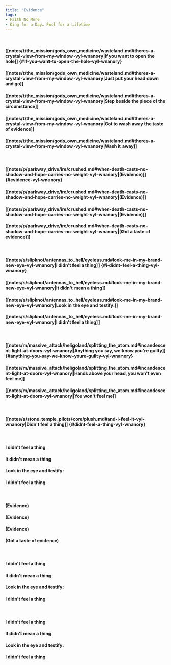 ```yaml
---
title: "Evidence"
tags:
- Faith No More
- King for a Day… Fool for a Lifetime
---
```

&nbsp;
#### [[notes/t/the_mission/gods_own_medicine/wasteland.md#theres-a-crystal-view-from-my-window-vyl-wnanory|If you want to open the hole]] {#if-you-want-to-open-the-hole-vyl-wnanory}
#### [[notes/t/the_mission/gods_own_medicine/wasteland.md#theres-a-crystal-view-from-my-window-vyl-wnanory|Just put your head down and go]]
#### [[notes/t/the_mission/gods_own_medicine/wasteland.md#theres-a-crystal-view-from-my-window-vyl-wnanory|Step beside the piece of the circumstance]]
#### [[notes/t/the_mission/gods_own_medicine/wasteland.md#theres-a-crystal-view-from-my-window-vyl-wnanory|Got to wash away the taste of evidence]]
#### [[notes/t/the_mission/gods_own_medicine/wasteland.md#theres-a-crystal-view-from-my-window-vyl-wnanory|Wash it away]]
&nbsp;
#### [[notes/p/parkway_drive/ire/crushed.md#when-death-casts-no-shadow-and-hope-carries-no-weight-vyl-wnanory|(Evidence)]] {#evidence-vyl-wnanory}
#### [[notes/p/parkway_drive/ire/crushed.md#when-death-casts-no-shadow-and-hope-carries-no-weight-vyl-wnanory|(Evidence)]]
#### [[notes/p/parkway_drive/ire/crushed.md#when-death-casts-no-shadow-and-hope-carries-no-weight-vyl-wnanory|(Evidence)]]
#### [[notes/p/parkway_drive/ire/crushed.md#when-death-casts-no-shadow-and-hope-carries-no-weight-vyl-wnanory|(Got a taste of evidence)]]
&nbsp;
#### [[notes/s/slipknot/antennas_to_hell/eyeless.md#look-me-in-my-brand-new-eye-vyl-wnanory|I didn't feel a thing]] {#i-didnt-feel-a-thing-vyl-wnanory}
#### [[notes/s/slipknot/antennas_to_hell/eyeless.md#look-me-in-my-brand-new-eye-vyl-wnanory|It didn't mean a thing]]
#### [[notes/s/slipknot/antennas_to_hell/eyeless.md#look-me-in-my-brand-new-eye-vyl-wnanory|Look in the eye and testify:]]
#### [[notes/s/slipknot/antennas_to_hell/eyeless.md#look-me-in-my-brand-new-eye-vyl-wnanory|I didn't feel a thing]]
&nbsp;
#### [[notes/m/massive_attack/heligoland/splitting_the_atom.md#incandescent-light-at-doors-vyl-wnanory|Anything you say, we know you're guilty]] {#anything-you-say-we-know-youre-guilty-vyl-wnanory}
#### [[notes/m/massive_attack/heligoland/splitting_the_atom.md#incandescent-light-at-doors-vyl-wnanory|Hands above your head, you won't even feel me]]
#### [[notes/m/massive_attack/heligoland/splitting_the_atom.md#incandescent-light-at-doors-vyl-wnanory|You won't feel me]]
&nbsp;
#### [[notes/s/stone_temple_pilots/core/plush.md#and-i-feel-it-vyl-wnanory|Didn't feel a thing]] {#didnt-feel-a-thing-vyl-wnanory}
&nbsp;
#### I didn't feel a thing
#### It didn't mean a thing
#### Look in the eye and testify:
#### I didn't feel a thing
&nbsp;
#### (Evidence)
#### (Evidence)
#### (Evidence)
#### (Got a taste of evidence)
&nbsp;
#### I didn't feel a thing
#### It didn't mean a thing
#### Look in the eye and testify:
#### I didn't feel a thing
&nbsp;
#### I didn't feel a thing
#### It didn't mean a thing
#### Look in the eye and testify:
#### I didn't feel a thing
